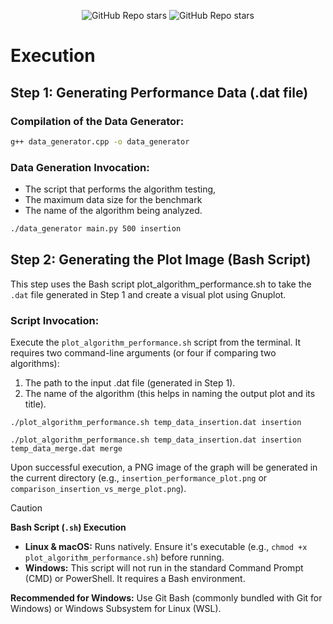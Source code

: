 <p align="center">
<img alt="GitHub Repo stars" src="https://img.shields.io/badge/python-3670A0?style=for-the-badge&logo=python&logoColor=ffdd54" />
<img alt="GitHub Repo stars" src="https://img.shields.io/badge/c++-%2300599C.svg?style=for-the-badge&logo=c%2B%2B&logoColor=white" />
</p>

# **Execution**

## Step 1: Generating Performance Data (.dat file)

### Compilation of the Data Generator:

```Bash
g++ data_generator.cpp -o data_generator
```

### Data Generation Invocation:

- The script that performs the algorithm testing, 
- The maximum data size for the benchmark
- The name of the algorithm being analyzed.

```Bash
./data_generator main.py 500 insertion
```

## Step 2: Generating the Plot Image (Bash Script)

This step uses the Bash script plot_algorithm_performance.sh to take the `.dat` file generated in Step 1 and create a visual plot using Gnuplot.

### Script Invocation:

Execute the `plot_algorithm_performance.sh` script from the terminal. It requires two command-line arguments (or four if comparing two algorithms):

1. The path to the input .dat file (generated in Step 1).
2. The name of the algorithm (this helps in naming the output plot and its title).

```
./plot_algorithm_performance.sh temp_data_insertion.dat insertion
```

```
./plot_algorithm_performance.sh temp_data_insertion.dat insertion temp_data_merge.dat merge
```

Upon successful execution, a PNG image of the graph will be generated in the current directory (e.g., `insertion_performance_plot.png` or `comparison_insertion_vs_merge_plot.png`).

> [!CAUTION]
>**Bash Script (`.sh`) Execution**
>* **Linux & macOS:** Runs natively. Ensure it's executable (e.g., `chmod +x plot_algorithm_performance.sh`) before running.
>* **Windows:** This script will not run in the standard Command Prompt (CMD) or PowerShell. It requires a Bash environment.
> 
> **Recommended for Windows:** Use Git Bash (commonly bundled with Git for Windows) or Windows Subsystem for Linux (WSL).